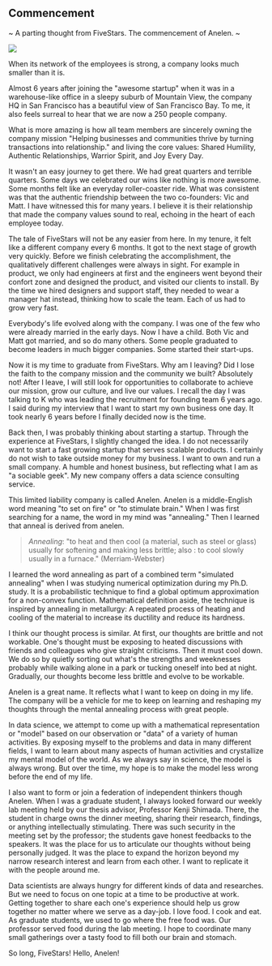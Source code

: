 ## Commencement

~ A parting thought from FiveStars. The commencement of Anelen. ~

![](https://c1.staticflickr.com/9/8459/8046357328_5795cf0502_b.jpg)

When its network of the employees is strong, a company looks much smaller
than it is.

Almost 6 years after joining the "awesome startup" when it was in a
warehouse-like office in a sleepy suburb of Mountain View, the company HQ in
San Francisco has a beautiful view of San Francisco Bay. To me, it also feels
surreal to hear that we are now a 250 people company.

What is more amazing is how all team members are sincerely owning the company
mission "Helping businesses and communities thrive by turning transactions
into relationship." and living the core values: Shared Humility, Authentic
Relationships, Warrior Spirit, and Joy Every Day.

It wasn't an easy journey to get there. We had great quarters and terrible
quarters. Some days we celebrated our wins like nothing is more awesome. Some
months felt like an everyday roller-coaster ride. What was consistent was that
the authentic friendship between the two co-founders: Vic and Matt. I have
witnessed this for many years. I believe it is their relationship that
made the company values sound to real, echoing in the heart of each employee
today.

The tale of FiveStars will not be any easier from here. In my tenure, it felt
like a different company every 6 months. It got to the next stage of growth
very quickly. Before we finish celebrating the accomplishment, the
qualitatively different challenges were always in sight. For example in
product, we only had engineers at first and the engineers went beyond their
confort zone and designed the product, and visited our clients to install. By
the time we hired designers and support staff, they needed to wear a manager
hat instead, thinking how to scale the team.  Each of us had to grow very fast.

Everybody's life evolved along with the company. I was one of the few who were
already married in the early days. Now I have a child. Both Vic and Matt
got married, and so do many others. Some people graduated to become leaders
in much bigger companies. Some started their start-ups.

Now it is my time to graduate from FiveStars. Why am I leaving? Did I lose the
faith to the company mission and the community we built? Absolutely not!  After
I leave, I will still look for opportunities to collaborate to achieve our
mission, grow our culture, and live our values.  I recall the day I was talking
to K who was leading the recruitment for founding team 6 years ago. I said
during my interview that I want to start my own business one day. It took
nearly 6 years before I finally decided now is the time.

Back then, I was probably thinking about starting a startup. Through the
experience at FiveStars, I slightly changed the idea.  I do not necessarily
want to start a fast growing startup that serves scalable products. I certainly
do not wish to take outside money for my business. I want to own and run a
small company. A humble and honest business, but reflecting what I am as
"a sociable geek". My new company offers a data science consulting service.

This limited liability company is called Anelen. Anelen is a middle-English
word meaning "to set on fire" or "to stimulate brain." When I was first
searching for a name, the word in my mind was "annealing." Then I learned
that anneal is derived from anelen.

> *Annealing*: "to heat and then cool (a material, such as steel or glass)
> usually for softening and making less brittle; also :  to cool slowly usually
> in a furnace." (Merriam-Webster)

I learned the word annealing as part of a combined term "simulated annealing"
when I was studying numerical optimization during my Ph.D. study. It is a
probabilistic technique to find a global optimum approximation for a
non-convex function. Mathematical definition aside, the technique is inspired
by annealing in metallurgy: A repeated process of heating and cooling of the
material to increase its ductility and reduce its hardness.

I think our thought process is similar. At first, our thoughts are brittle and
not workable. One's thought must be exposing to heated discussions with friends
and colleagues who give straight criticisms. Then it must cool down. We do so
by quietly sorting out what's the strengths and weeknesses probably while
walking alone in a park or tucking oneself into bed at night. Gradually, our
thoughts become less brittle and evolve to be workable.

Anelen is a great name. It reflects what I want to keep on doing in my life.
The company will be a vehicle for me to keep on learning and reshaping my
thoughts through the mental annealing process with great people.

In data science, we attempt to come up with a mathematical representation or
"model" based on our observation or "data" of a variety of human activities.
By exposing myself to the problems and data in many different fields, I want
to learn about many aspects of human activities and crystallize my mental
model of the world. As we always say in science, the model is always wrong.
But over the time, my hope is to make the model less wrong before the end of
my life.

I also want to form or join a federation of independent thinkers though Anelen.
When I was a graduate student, I always looked forward our weekly lab meeting
held by our thesis advisor, Professor Kenji Shimada. There, the student in charge
owns the dinner meeting, sharing their research, findings, or anything
intellectually stimulating. There was such security in the meeting set by the
professor; the students gave honest feedbacks to the speakers. It was the place
for us to articulate our thoughts without being personally judged. It was the
  place to expand the horizon beyond my narrow research interest and learn from
  each other.  I want to replicate it with the people around me.

Data scientists are always hungry for different kinds of data and researches.
But we need to focus on one topic at a time to be productive at work. Getting
together to share each one's experience should help us grow together no matter
where we serve as a day-job. I love food. I cook and eat. As graduate students,
we used to go where the free food was. Our professor served food during the lab
meeting. I hope to coordinate many small gatherings over a tasty food to fill
both our brain and stomach.

So long, FiveStars! Hello, Anelen!

